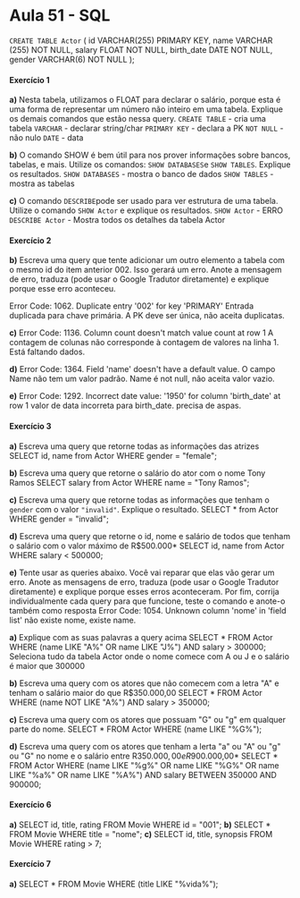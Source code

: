# Aula 51 - SQL
`CREATE TABLE Actor` (
    id VARCHAR(255) PRIMARY KEY,
    name VARCHAR (255) NOT NULL,
    salary FLOAT NOT NULL,
    birth_date DATE NOT NULL,
		gender VARCHAR(6) NOT NULL
);

#### Exercício 1
**a)** Nesta tabela, utilizamos o FLOAT para declarar o salário, porque esta é uma forma de representar um número não inteiro em uma tabela. Explique os demais comandos que estão nessa query.
`CREATE TABLE` - cria uma tabela
`VARCHAR` - declarar string/char
`PRIMARY KEY` - declara a PK
`NOT NULL` - não nulo
`DATE` - data

**b)** O comando SHOW é bem útil para nos prover informações sobre bancos, tabelas, e mais. Utilize os comandos: `SHOW DATABASES`e `SHOW TABLES`. Explique os resultados.
`SHOW DATABASES` - mostra o banco de dados
`SHOW TABLES` - mostra as tabelas

**c)** O comando `DESCRIBE`pode ser usado para ver estrutura de uma tabela. Utilize o comando `SHOW Actor` e explique os resultados.
`SHOW Actor` - ERRO
`DESCRIBE Actor` - Mostra todos os detalhes da tabela Actor

#### Exercício 2
**b)** Escreva uma query que tente adicionar um outro elemento a tabela com o mesmo id do item anterior 002. Isso gerará um erro. Anote a mensagem de erro, traduza (pode usar o Google Tradutor diretamente) e explique porque esse erro aconteceu.

Error Code: 1062. Duplicate entry '002' for key 'PRIMARY'
Entrada duplicada para chave primária.
A PK deve ser única, não aceita duplicatas.

**c)** Error Code: 1136. Column count doesn't match value count at row 1
A contagem de colunas não corresponde à contagem de valores na linha 1.
Está faltando dados.

**d)** Error Code: 1364. Field 'name' doesn't have a default value.
O campo Name não tem um valor padrão.
Name é not null, não aceita valor vazio.

**e)** Error Code: 1292. Incorrect date value: '1950' for column 'birth_date' at row 1
valor de data incorreta para birth_date. precisa de aspas.

#### Exercício 3
**a)** Escreva uma query que retorne todas as informações das atrizes
SELECT id, name from Actor WHERE gender = "female";

**b)** Escreva uma query que retorne o salário do ator com o nome Tony Ramos
SELECT salary from Actor WHERE name = "Tony Ramos";

**c)** Escreva uma query que retorne todas as informações que tenham o `gender` com o valor `"invalid"`. Explique o resultado.
SELECT * from Actor WHERE gender = "invalid";

**d)** Escreva uma query que retorne o id, nome e salário de todos que tenham o salário com o valor máximo de R$500.000*
SELECT id, name from Actor WHERE salary < 500000;

**e)** Tente usar as queries abaixo. Você vai reparar que elas vão gerar um erro. Anote as mensagens de erro, traduza (pode usar o Google Tradutor diretamente) e explique porque esses erros aconteceram. Por fim, corrija individualmente cada query para que funcione, teste o comando e anote-o também como resposta
Error Code: 1054. Unknown column 'nome' in 'field list'
não existe nome, existe name.

**a)** Explique com as suas palavras a query acima
SELECT * FROM Actor
WHERE (name LIKE "A%" OR name LIKE "J%") AND salary > 300000;
Seleciona tudo da tabela Actor onde o nome comece com A ou J e o salário é maior que 300000

**b)** Escreva uma query com os atores que não comecem com a letra "A" e tenham o salário maior do que R$350.000,00
SELECT * FROM Actor
WHERE (name NOT LIKE "A%") AND salary > 350000;

**c)** Escreva uma query com os atores que possuam "G" ou "g" em qualquer parte do nome.
SELECT * FROM Actor
WHERE (name LIKE "%G%");

**d)** Escreva uma query com os atores que tenham a lerta "a" ou "A" ou "g" ou "G" no nome e o salário entre R$350.000,00 e R$900.000,00*
SELECT * FROM Actor
WHERE 
	(name LIKE "%g%" OR name LIKE "%G%" OR name LIKE "%a%" OR name LIKE "%A%")
  AND salary BETWEEN 350000 AND 900000;
  
#### Exercício 6
**a)** SELECT id, title, rating FROM Movie
WHERE id = "001";
**b)** SELECT * FROM Movie
WHERE title = "nome";
**c)** SELECT id, title, synopsis FROM Movie
WHERE rating > 7;

#### Exercício 7
**a)** SELECT * FROM Movie
WHERE (title LIKE "%vida%");